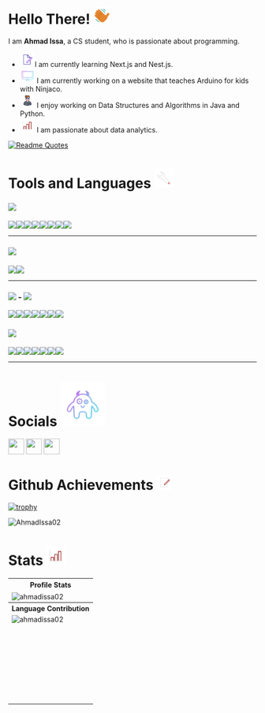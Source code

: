 
<!--
**AhmadIssa02/AhmadIssa02** is a ✨ _special_ ✨ repository because its `README.md` (this file) appears on your GitHub profile.

Here are some ideas to get you started:

- 🔭 I’m currently working on ...
- 🌱 I’m currently learning ...
- 👯 I’m looking to collaborate on ...
- 🤔 I’m looking for help with ...
- 💬 Ask me about ...
- 📫 How to reach me: ...
- 😄 Pronouns: ...
- ⚡ Fun fact: ...
-->
# Hello There!  <img src="assets/icons8-so-so-skin-type-4-48.png" width="35">

I am <strong>Ahmad Issa</strong>, a CS student, who is passionate about programming.

- <img src="assets/245-edit-document-outline.gif" width="30">I am currently learning Next.js and Nest.js.
- <img src="assets/478-computer-display-gradient (1).gif" width="30"> I am currently working on a website that teaches Arduino for kids with Ninjaco. 
- <img src="assets/680-it-developer-lineal.gif" width="30"> I enjoy working on Data Structures and Algorithms in Java and Python.
- <img src="assets/stats.gif" width="30"> I am passionate about data analytics.

[![Readme Quotes](https://quotes-github-readme.vercel.app/api?type=horizontal&theme=algolia)](https://github.com/piyushsuthar/github-readme-quotes)

# Tools and Languages <img src="assets/409-tool-outline.gif" width="40">

<h3><img height="20px" src="https://img.shields.io/badge/Language-467870"/></h3>
<div style="display:flex"> 
<img src="https://img.shields.io/badge/c-%2300599C.svg?style=for-the-badge&logo=c&logoColor=white"> 
<img src="https://img.shields.io/badge/css3-%231572B6.svg?style=for-the-badge&logo=css3&logoColor=white">
<img src="https://img.shields.io/badge/html5-%23E34F26.svg?style=for-the-badge&logo=html5&logoColor=white">
<img src="https://img.shields.io/badge/java-%23ED8B00.svg?style=for-the-badge&logo=java&logoColor=white">
<img src="https://img.shields.io/badge/javascript-%23323330.svg?style=for-the-badge&logo=javascript&logoColor=%23F7DF1E">
<img src="https://img.shields.io/badge/markdown-%23000000.svg?style=for-the-badge&logo=markdown&logoColor=white">
  <img src="https://img.shields.io/badge/python-3670A0?style=for-the-badge&logo=python&logoColor=ffdd54">
  <img src="https://img.shields.io/badge/typescript-%23007ACC.svg?style=for-the-badge&logo=typescript&logoColor=white">
  
</div>
<hr>

<h3><img height="20px" src="https://img.shields.io/badge/Database-979a9b"/></h3>
<div style="display:flex"> 
<img src="https://img.shields.io/badge/mysql-%2300f.svg?style=for-the-badge&logo=mysql&logoColor=white">
  <img src="https://img.shields.io/badge/mongoDB-3670A0?style=for-the-badge&logo=mongoDB&logoColor=green">
</div>
<hr>

<h3><img height="20px" src="https://img.shields.io/badge/Framework-695b55"/> - <img height="20px" src="https://img.shields.io/badge/Library-505558"/></h3>
<div style="display:flex"> 
<img src="https://img.shields.io/badge/Next-black?style=for-the-badge&logo=next.js&logoColor=white">
<img src="https://img.shields.io/badge/node.js-6DA55F?style=for-the-badge&logo=node.js&logoColor=white">
<img src="https://img.shields.io/badge/react-%2320232a.svg?style=for-the-badge&logo=react&logoColor=%2361DAFB">
  <img src="https://img.shields.io/badge/react_native-%2320232a.svg?style=for-the-badge&logo=react&logoColor=%2361DAFB">
  <img src="https://img.shields.io/badge/-React%20Query-FF4154?style=for-the-badge&logo=react%20query&logoColor=white">
 <img src="https://img.shields.io/badge/React%20Hook%20Form-%23EC5990.svg?style=for-the-badge&logo=reacthookform&logoColor=white">
<img src="https://img.shields.io/badge/tailwindcss-%2338B2AC.svg?style=for-the-badge&logo=tailwind-css&logoColor=white">
</div>

<!-- <hr>
<h3><img height="20px" src="https://img.shields.io/badge/Platform-487088"/></h3>
<div style="display:flex"> 
<img src="https://img.shields.io/badge/AWS-%23FF9900.svg?style=for-the-badge&logo=amazon-aws&logoColor=white">
<img src="https://img.shields.io/badge/firebase-%23039BE5.svg?style=for-the-badge&logo=firebase"> 
<img src="https://img.shields.io/badge/heroku-%23430098.svg?style=for-the-badge&logo=heroku&logoColor=white">
<img src="https://img.shields.io/badge/netlify-%23000000.svg?style=for-the-badge&logo=netlify&logoColor=#00C7B7">
<img src="https://img.shields.io/badge/Render-%46E3B7.svg?style=for-the-badge&logo=render&logoColor=white">
<img src="https://img.shields.io/badge/vercel-%23000000.svg?style=for-the-badge&logo=vercel&logoColor=white">
</div>
<hr> -->

<h3><img height="20px" src="https://img.shields.io/badge/Tool-6c598f"/></h3>
<div style="display:flex"> 
<img src="https://img.shields.io/badge/Eclipse-FE7A16.svg?style=for-the-badge&logo=Eclipse&logoColor=white"> 
<img src="https://img.shields.io/badge/jupyter-%23FA0F00.svg?style=for-the-badge&logo=jupyter&logoColor=white">
<img src="https://img.shields.io/badge/pycharm-143?style=for-the-badge&logo=pycharm&logoColor=black&color=black&labelColor=green">
<img src="https://img.shields.io/badge/Visual%20Studio%20Code-0078d7.svg?style=for-the-badge&logo=visual-studio-code&logoColor=white">
<img src="https://img.shields.io/badge/Kali-268BEE?style=for-the-badge&logo=kalilinux&logoColor=white">
<img src="https://img.shields.io/badge/Windows-0078D6?style=for-the-badge&logo=windows&logoColor=white">
<img src="https://img.shields.io/badge/git-%23F05033.svg?style=for-the-badge&logo=git&logoColor=white">
</div>
<hr>

# Socials <img src="assets/1872-small-cute-monster-gradient.gif" width="90">

<p align="left"> <a href="www.linkedin.com/in/ahmad-issa-0a7306212" target="_blank" rel="noreferrer"> <img src="https://raw.githubusercontent.com/danielcranney/readme-generator/main/public/icons/socials/linkedin.svg" width="32" height="32" /></a> <a href="https://github.com/AhmadIssa02" target="_blank" rel="noreferrer">   <img src="https://raw.githubusercontent.com/danielcranney/readme-generator/main/public/icons/socials/github.svg" width="32" height="32" /></a> <a href="https://www.instagram.com/ahmad_issaa02/" target="_blank" rel="noreferrer">   <img src="https://raw.githubusercontent.com/danielcranney/readme-generator/main/public/icons/socials/instagram.svg" width="32" height="32" /></a></p>

# Github Achievements <img src="assets/focus.gif" width="30">
[![trophy](https://github-profile-trophy.vercel.app/?username=AhmadIssa02&column=8&margin-w=15&margin-h=15&theme=Dracula&no-frame=true)](https://github.com/ryo-ma/github-profile-trophy)
<p align="left"> <img src="https://komarev.com/ghpvc/?username=AhmadIssa02&label=Profile%20views&color=0e75b6&style=flat" alt="AhmadIssa02" /> </p>


# Stats <img src="assets/stats.gif" width="40">
<!--  <div align="center">
  <img src="https://www.codewars.com/users/Murf/badges/large" >
</div> -->
<p align="center">
   <table>
      <tr>
       <th>Profile Stats  </th>
     </tr>
     <tr>
      <td><img align="center" src="https://github-readme-stats.vercel.app/api?username=AhmadIssa02&show_icons=true&count_private=true&&locale=en" height="150%" alt="ahmadissa02" width="95%" height="220px"/> </td>
     <tr/>        
     <tr>
      <th>Language Contribution</th>
     <tr>
      <td><img align="left" src="https://github-readme-stats.vercel.app/api/top-langs?username=ahmadissa02&show_icons=true&locale=en&layout=compact" alt="ahmadissa02" width="95%" height="177px" /></td>
     </tr>
     <tr>
<!--        <th>Total Contributions and Streaks</th>
     </tr>
    <tr> 
      <td><img align="center" src="https://github-readme-streak-stats.herokuapp.com/?user=ahmadissa02&bg_color=171717&" alt="ahmadissa02" width="95%" height="190px" /></td>
    </tr> -->
   </table>
</p>





<!-- 
<b>Top Repositories</b>

<div width="100%" align="center"><a href="https://github.com/AhmadIssa02/Attractors-Simulation" align="left"><img align="left" width="45%" src="https://github-readme-stats.vercel.app/api/pin/?username=AhmadIssa02&repo=Attractors-Simulation&title_color=ef4444&text_color=ffffff&icon_color=ef4444&bg_color=171717&hide_border=true&locale=en" /></a></div><br /><br /><br /><br /><br /><br /><br />
 -->

